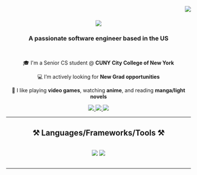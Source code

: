 <img align="right" src="https://visitor-badge.laobi.icu/badge?page_id=mislam77.mislam77" />

<h1 align="center">
    <img src="https://readme-typing-svg.herokuapp.com/?font=Press+Start+2P&color=F7F7F7&size=25&center=true&vCenter=true&width=500&height=70&duration=4000&lines=Hi+There!;+I'm+Md+Wasiul!;" />
</h1>

<h3 align="center">A passionate software engineer based in the US</h3>

<br/>

<div align="center">

 🎓 I'm a Senior CS student @ **CUNY City College of New York**
 
 💻 I’m actively looking for **New Grad opportunities**

 👾 I like playing **video games**, watching **anime**, and reading **manga/light novels**

 </div>
 
<div align="center"> 
  <a href="mailto:islam.wasiul77@gmail.com">
    <img src="https://img.shields.io/badge/Gmail-333333?style=for-the-badge&logo=gmail&logoColor=red" />
  </a>
  <a href="https://linkedin.com/in/mdwasiul" target="_blank">
    <img src="https://img.shields.io/badge/LinkedIn-0077B5?style=for-the-badge&logo=linkedin&logoColor=white" target="_blank" />
  </a>
  <a href="https://mwislam.com" target="_blank">
     <img src="https://img.shields.io/badge/Portfolio-FF5722?style=for-the-badge&logo=todoist&logoColor=white" target="_blank" />
  </a>
</div>

 <hr/>
 
<h2 align="center">⚒️ Languages/Frameworks/Tools ⚒️</h2>
<br/>
<div align="center">
    <img src="https://skillicons.dev/icons?i=python,cpp,javascript,typescript,html,css,php,java,kotlin" />
    <img src="https://skillicons.dev/icons?i=react,nextjs,nodejs,express,mui,tailwind,bootstrap,flask,firebase,mongodb" /><br>
</div>

<br/>

<hr/>

<br/>
